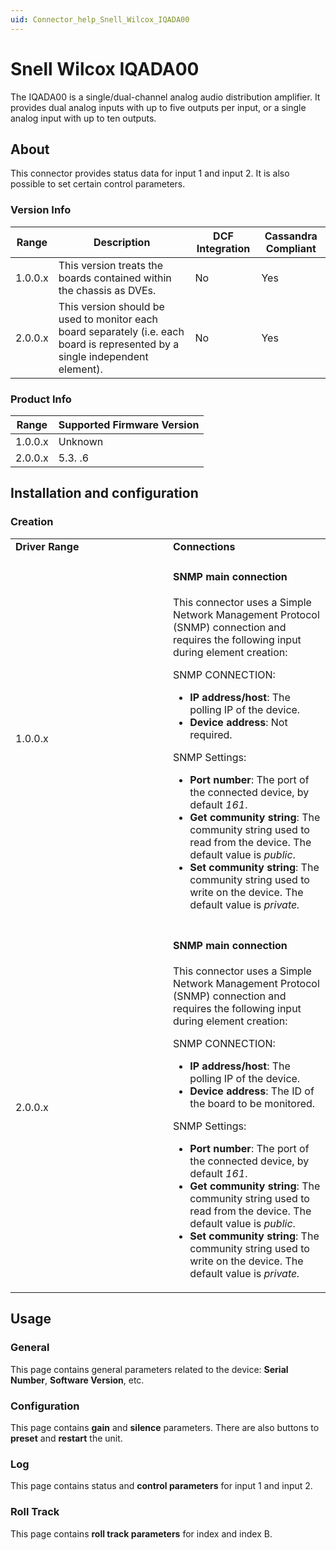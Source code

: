 ```yaml
---
uid: Connector_help_Snell_Wilcox_IQADA00
---
```


# Snell Wilcox IQADA00

The IQADA00 is a single/dual-channel analog audio distribution amplifier. It provides dual analog inputs with up to five outputs per input, or a single analog input with up to ten outputs.

## About

This connector provides status data for input 1 and input 2. It is also possible to set certain control parameters.

### Version Info

| **Range** | **Description**                                                                                                                | **DCF Integration** | **Cassandra Compliant** |
|------------------|--------------------------------------------------------------------------------------------------------------------------------|---------------------|-------------------------|
| 1.0.0.x          | This version treats the boards contained within the chassis as DVEs.                                                           | No                  | Yes                     |
| 2.0.0.x          | This version should be used to monitor each board separately (i.e. each board is represented by a single independent element). | No                  | Yes                     |

### Product Info

| Range | Supported Firmware Version |
|------------------|-----------------------------|
| 1.0.0.x          | Unknown                     |
| 2.0.0.x          | 5.3. .6                     |

## Installation and configuration

### Creation

<table>
<colgroup>
<col style="width: 50%" />
<col style="width: 50%" />
</colgroup>
<tbody>
<tr class="odd">
<td><strong>Driver Range</strong></td>
<td><strong>Connections</strong></td>
</tr>
<tr class="even">
<td>1.0.0.x</td>
<td><h4 id="snmp-main-connection">SNMP main connection</h4>
<p>This connector uses a Simple Network Management Protocol (SNMP) connection and requires the following input during element creation:</p>
<p>SNMP CONNECTION:</p>
<ul>
<li><strong>IP address/host</strong>: The polling IP of the device.</li>
<li><strong>Device address</strong>: Not required.</li>
</ul>
<p>SNMP Settings:</p>
<ul>
<li><strong>Port number</strong>: The port of the connected device, by default <em>161</em>.</li>
<li><strong>Get community string</strong>: The community string used to read from the device. The default value is <em>public</em>.</li>
<li><strong>Set community string</strong>: The community string used to write on the device. The default value is <em>private.</em></li>
</ul></td>
</tr>
<tr class="odd">
<td>2.0.0.x</td>
<td><h4 id="snmp-main-connection-1">SNMP main connection</h4>
<p>This connector uses a Simple Network Management Protocol (SNMP) connection and requires the following input during element creation:</p>
<p>SNMP CONNECTION:</p>
<ul>
<li><strong>IP address/host</strong>: The polling IP of the device.</li>
<li><strong>Device address</strong>: The ID of the board to be monitored.</li>
</ul>
<p>SNMP Settings:</p>
<ul>
<li><strong>Port number</strong>: The port of the connected device, by default <em>161</em>.</li>
<li><strong>Get community string</strong>: The community string used to read from the device. The default value is <em>public</em>.</li>
<li><strong>Set community string</strong>: The community string used to write on the device. The default value is <em>private.</em></li>
</ul></td>
</tr>
</tbody>
</table>

## Usage

### General

This page contains general parameters related to the device: **Serial Number**, **Software Version**, etc.

### Configuration

This page contains **gain** and **silence** parameters. There are also buttons to **preset** and **restart** the unit.

### Log

This page contains status and **control parameters** for input 1 and input 2.

### Roll Track

This page contains **roll track parameters** for index and index B.
